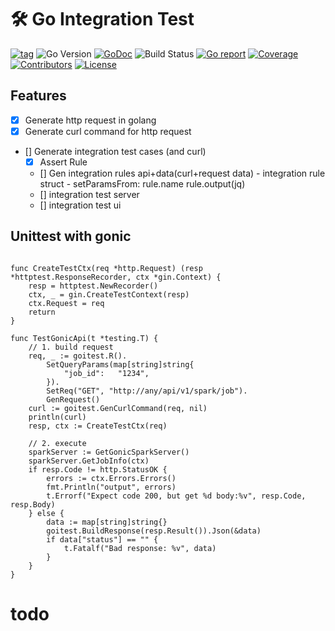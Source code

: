 # 🛠️ Go Integration Test
[![tag](https://img.shields.io/github/tag/ahuigo/goitest.svg)](https://github.com/ahuigo/goitest/tags)
![Go Version](https://img.shields.io/badge/Go-%3E%3D%201.21-%23007d9c)
[![GoDoc](https://godoc.org/github.com/ahuigo/goitest?status.svg)](https://pkg.go.dev/github.com/ahuigo/goitest)
![Build Status](https://github.com/ahuigo/goitest/actions/workflows/test.yml/badge.svg)
[![Go report](https://goreportcard.com/badge/github.com/ahuigo/goitest)](https://goreportcard.com/report/github.com/ahuigo/goitest)
[![Coverage](https://img.shields.io/codecov/c/github/ahuigo/goitest)](https://codecov.io/gh/ahuigo/goitest)
[![Contributors](https://img.shields.io/github/contributors/ahuigo/goitest)](https://github.com/ahuigo/goitest/graphs/contributors)
[![License](https://img.shields.io/github/license/ahuigo/goitest)](./LICENSE)

## Features
- [x] Generate http request in golang
- [x] Generate curl command for http request
- [] Generate integration test cases (and curl)
    - [x] Assert Rule
    - [] Gen integration rules api+data(curl+request data)
            - integration rule struct
            - setParamsFrom: rule.name rule.output(jq)
    - [] integration test server
    - [] integration test ui

## Unittest with gonic

```

func CreateTestCtx(req *http.Request) (resp *httptest.ResponseRecorder, ctx *gin.Context) {
	resp = httptest.NewRecorder()
	ctx, _ = gin.CreateTestContext(resp)
	ctx.Request = req
	return
}

func TestGonicApi(t *testing.T) {
	// 1. build request
	req, _ := goitest.R().
		SetQueryParams(map[string]string{
			"job_id":   "1234",
		}).
		SetReq("GET", "http://any/api/v1/spark/job").
		GenRequest()
	curl := goitest.GenCurlCommand(req, nil)
	println(curl)
	resp, ctx := CreateTestCtx(req)

	// 2. execute
	sparkServer := GetGonicSparkServer()
	sparkServer.GetJobInfo(ctx)
	if resp.Code != http.StatusOK {
		errors := ctx.Errors.Errors()
		fmt.Println("output", errors)
		t.Errorf("Expect code 200, but get %d body:%v", resp.Code, resp.Body)
	} else {
        data := map[string]string{}
		goitest.BuildResponse(resp.Result()).Json(&data)
		if data["status"] == "" {
			t.Fatalf("Bad response: %v", data)
		}
	}
}
```
# todo


